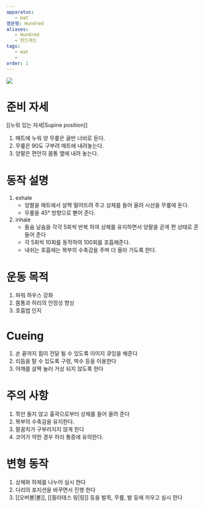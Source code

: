 ```yaml
---
apparatus:
   - mat
영문명: Hundred
aliases:
   - Hundred
   - 헌드레드
tags:
   - mat
   -
order: 1
---
```



![](https://youtu.be/uWfOVDqPtuA?si=B5O1EQwrV0yIkGSf)

# 준비 자세

[[누워 있는 자세|Supine position]]

1. 매트에 누워 양 무릎은 골반 너비로 둔다.
2. 무릎은 90도 구부려 매트에 내려놓는다.
3. 양팔은 편안히 몸통 옆에 내려 놓는다.

# 동작 설명

1. exhale
   - 양팔을 매트에서 살짝 떨어뜨려 주고 상체를 들어 올려 시선을 무릎에 둔다.
   - 무릎을 45° 방향으로 뻗어 준다.
2. inhale
   - 들숨 날숨을 각각 5회씩 반복 하여 상체를 유지하면서 양팔을 곧게 편 상태로 흔들어 준다
   - 각 5회씩 10회를 동작하여 100회를 호흡해준다.
   - 내쉬는 호흡에는 복부의 수축감을 주며 더 올라 가도록 한다.

# 운동 목적

1. 파워 하우스 강화
2. 몸통과 허리의 안정성 향상
3. 호흡법 인지

# Cueing

1. 손 끝까지 힘이 전달 될 수 있도록 이미지 큐잉을 해준다
2. 리듬을 탈 수 있도록 구령, 박수 등을 이용한다
3. 어깨를 살짝 눌러 거상 되지 않도록 한다

# 주의 사항

1. 목만 들지 않고 흉곽으로부터 상체를 들어 올려 준다
2. 복부의 수축감을 유지한다.
3. 팔꿈치가 구부러지지 않게 한다
4. 코어가 약한 경우 허리 통증에 유의한다.

# 변형 동작

1. 상체와 하체를 나누어 실시 한다
2. 다리의 포지션을 바꾸면서 진행 한다
3. [[오버볼|볼]], [[필라테스 링|링]] 등을 발목, 무릎, 발 등에 끼우고 실시 한다
